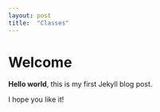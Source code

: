 ```yaml
---
layout: post
title:  "Classes"
---
```


# Welcome

**Hello world**, this is my first Jekyll blog post.

I hope you like it!
